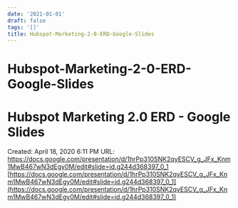 ```yaml
---
date: '2021-01-01'
draft: false
tags: '[]'
title: Hubspot-Marketing-2-0-ERD-Google-Slides
---
```


# Hubspot-Marketing-2-0-ERD-Google-Slides

# Hubspot Marketing 2.0 ERD - Google Slides
Created: April 18, 2020 6:11 PM
URL: https://docs.google.com/presentation/d/1hrPp310SNK2qyESCV_g_JFx_Knm1MwB467wN3dEgy0M/edit#slide=id.g244d368397_0_1
[https://docs.google.com/presentation/d/1hrPp310SNK2qyESCV_g_JFx_Knm1MwB467wN3dEgy0M/edit#slide=id.g244d368397_0_1](https://docs.google.com/presentation/d/1hrPp310SNK2qyESCV_g_JFx_Knm1MwB467wN3dEgy0M/edit#slide=id.g244d368397_0_1)
